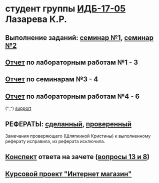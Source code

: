 
# студент группы [ИДБ-17-05](https://github.com/stankin/design-part-1/wiki/list-idb-17-05) Лазарева К.Р.

## Выполнение заданий: [семинар №1](https://github.com/stankin/design-part-1/wiki/sem1), [семинар №2](https://github.com/stankin/design-part-1/wiki/sem2)
## [Отчет](https://github.com/Karina1996/Karina1996.github.io/wiki/%D0%9E%D1%82%D1%87%D0%B5%D1%82-%D0%BF%D0%BE-%D0%BB%D0%B0%D0%B1%D0%BE%D1%80%D0%B0%D1%82%D0%BE%D1%80%D0%BD%D1%8B%D0%BC-%D1%80%D0%B0%D0%B1%D0%BE%D1%82%D0%B0%D0%BC-%E2%84%961,-2,-3) по лабораторным работам №1 - 3
## [Отчет](https://github.com/Karina1996/Karina1996.github.io/wiki/%D0%9E%D1%82%D1%87%D1%91%D1%82-%D0%BF%D0%BE-%D1%81%D0%B5%D0%BC%D0%B8%D0%BD%D0%B0%D1%80%D0%B0%D0%BC-%E2%84%963,-%E2%84%964) по семинарам №3 - 4
## [Отчет](https://github.com/Karina1996/Karina1996.github.io/wiki/%D0%9E%D1%82%D1%87%D0%B5%D1%82-%D0%BF%D0%BE-%D0%BB%D0%B0%D0%B1%D0%BE%D1%80%D0%B0%D1%82%D0%BE%D1%80%D0%BD%D1%8B%D0%BC-%D1%80%D0%B0%D0%B1%D0%BE%D1%82%D0%B0%D0%BC-%E2%84%964,-5,-6) по лабораторным работам №4 - 6
(^_^) [support](https://github.com/stankin/design-part-1/wiki)

## РЕФЕРАТЫ: [сделанный](https://github.com/stankin/design-part-1/wiki/exam13-6), [проверенный](https://github.com/stankin/design-part-1/wiki/exam08-2)
Замечания проверяющего (Шляпкиной Кристины) к выполненному реферату исправила, из реферата исключила.

## [Конспект](https://github.com/Karina1996/Karina1996.github.io/wiki/%D0%9A%D0%BE%D0%BD%D1%81%D0%BF%D0%B5%D0%BA%D1%82-%D0%B2%D0%BE%D0%BF%D1%80%D0%BE%D1%81%D0%BE%D0%B2-13-%D0%B8-8) ответа на зачете ([вопросы 13 и 8](https://www.youtube.com/watch?v=YXnt-qzRqD0&feature=youtu.be))


## [Курсовой проект "Интернет магазин"](https://github.com/Karina1996/Karina1996.github.io/wiki/%D0%9A%D1%83%D1%80%D1%81%D0%BE%D0%B2%D0%BE%D0%B9-%D0%BF%D1%80%D0%BE%D0%B5%D0%BA%D1%82-%22%D0%98%D0%BD%D1%82%D0%B5%D1%80%D0%BD%D0%B5%D1%82-%D0%BC%D0%B0%D0%B3%D0%B0%D0%B7%D0%B8%D0%BD%22)
